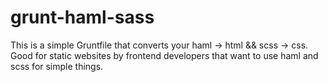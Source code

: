 grunt-haml-sass
===============

This is a simple Gruntfile that converts your haml -> html &amp;&amp; scss -> css. Good for static websites by frontend developers that want to use haml and scss for simple things.
